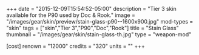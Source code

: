 +++
date = "2015-12-09T15:54:52-05:00"
description = "Tier 3 skin available for the P90 used by Doc & Rook."
image = "/images/gear/skin/preview/stain-glass-p90--1600x900.jpg"
mod-types = "skin"
tags = ["skin","Tier 3","P90","Doc","Rook"]
title = "Stain Glass"
thumbnail = "/images/gear/skin/stain-glass-th.jpg"
type = "weapon-mod"

[cost]
  renown = "12000"
  credits = "320"
  units = ""
+++
